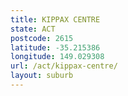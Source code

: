 ```yaml
---
title: KIPPAX CENTRE
state: ACT
postcode: 2615
latitude: -35.215386
longitude: 149.029308
url: /act/kippax-centre/
layout: suburb
---
```


